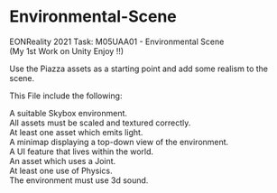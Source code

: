 # Environmental-Scene
EONReality 2021 Task: M05UAA01 - Environmental Scene  
(My 1st Work on Unity Enjoy !!)  

Use the Piazza assets as a starting point and add some realism to the scene.  

This File include the following:  
  
A suitable Skybox environment.  
All assets must be scaled and textured correctly.  
At least one asset which emits light.  
A minimap displaying a top-down view of the environment.  
A UI feature that lives within the world.  
An asset which uses a Joint.  
At least one use of Physics.  
The environment must use 3d sound.  
